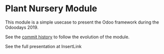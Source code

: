 Plant Nursery Module
====================

This module is a simple usecase to present the Odoo framework during the
Odoodays 2019.

See the [commit history](https://github.com/tivisse/odoodays-2019/commits/master/)
to follow the evolution of the module.

See the full presentation at InsertLink
